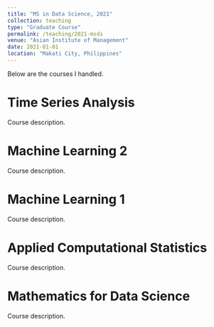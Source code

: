 ```yaml
---
title: "MS in Data Science, 2021"
collection: teaching
type: "Graduate Course"
permalink: /teaching/2021-msds
venue: "Asian Institute of Management"
date: 2021-01-01
location: "Makati City, Philippines"
---
```


Below are the courses I handled.

Time Series Analysis
======
Course description.

Machine Learning 2
======
Course description.

Machine Learning 1
======
Course description.

Applied Computational Statistics
======
Course description.

Mathematics for Data Science
======
Course description.

